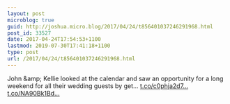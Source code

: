 ```yaml
---
layout: post
microblog: true
guid: http://joshua.micro.blog/2017/04/24/t856401037246291968.html
post_id: 33527
date: 2017-04-24T17:54:53+1100
lastmod: 2019-07-30T17:41:18+1100
type: post
url: /2017/04/24/t856401037246291968.html
---
```

John &amp;amp; Kellie looked at the calendar and saw an opportunity for a long weekend for all their wedding guests by get… [t.co/c0phja2d7...](https://t.co/c0phja2d7x) [t.co/NA90Bk1Bd...](https://t.co/NA90Bk1Bdm)
